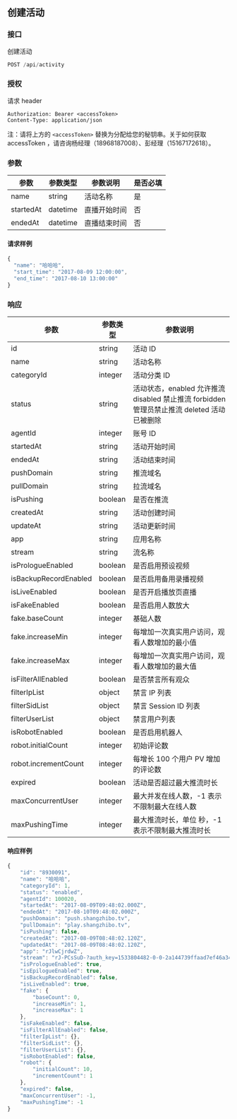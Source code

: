 ## 创建活动

### 接口

创建活动

```js
POST /api/activity
```

### 授权

请求 header

```
Authorization: Bearer <accessToken>
Content-Type: application/json
```

注：请将上方的 `<accessToken>` 替换为分配给您的秘钥串。关于如何获取 accessToken ，请咨询杨经理（18968187008）、彭经理（15167172618）。

### 参数

| 参数 | 参数类型 | 参数说明 | 是否必填 |
| --- | --- | --- | --- |
| name | string | 活动名称 | 是 |
| startedAt | datetime | 直播开始时间 | 否 |
| endedAt | datetime | 直播结束时间 | 否 |

#### 请求样例

```js
{
  "name": "哈哈哈",
  "start_time": "2017-08-09 12:00:00",
  "end_time": "2017-08-10 13:00:00"
}
```

### 响应

| 参数 | 参数类型 | 参数说明 |
| --- | --- | --- |
| id | string | 活动 ID |
| name | string | 活动名称 |
| categoryId | integer | 活动分类 ID |
| status | string | 活动状态，enabled 允许推流 disabled 禁止推流 forbidden 管理员禁止推流 deleted 活动已被删除 |
| agentId | integer | 账号 ID |
| startedAt | string | 活动开始时间 |
| endedAt | string | 活动结束时间 |
| pushDomain | string | 推流域名 |
| pullDomain | string | 拉流域名 |
| isPushing | boolean | 是否在推流 |
| createdAt | string | 活动创建时间 |
| updateAt | string | 活动更新时间 |
| app | string | 应用名称 |
| stream | string | 流名称 |
| isPrologueEnabled | boolean | 是否启用预设视频 |
| isBackupRecordEnabled | boolean | 是否启用备用录播视频 |
| isLiveEnabled | boolean | 是否开启播放页直播 |
| isFakeEnabled | boolean | 是否启用人数放大 |
| fake.baseCount | integer | 基础人数 |
| fake.increaseMin | integer | 每增加一次真实用户访问，观看人数增加的最小值 |
| fake.increaseMax | integer | 每增加一次真实用户访问，观看人数增加的最大值 |
| isFilterAllEnabled | boolean | 是否禁言所有观众 |
| filterIpList | object | 禁言 IP 列表 |
| filterSidList | object | 禁言 Session ID 列表 |
| filterUserList | object | 禁言用户列表 |
| isRobotEnabled | boolean | 是否启用机器人 |
| robot.initialCount | integer | 初始评论数 |
| robot.incrementCount | integer | 每增长 100 个用户 PV 增加的评论数 |
| expired | boolean | 活动是否超过最大推流时长 |
| maxConcurrentUser | integer | 最大并发在线人数，-1 表示不限制最大在线人数 |
| maxPushingTime | integer | 最大推流时长，单位 秒，-1 表示不限制最大推流时长 |

#### 响应样例

```js
{
    "id": "8930091",
    "name": "哈哈哈",
    "categoryId": 1,
    "status": "enabled",
    "agentId": 100020,
    "startedAt": "2017-08-09T09:48:02.000Z",
    "endedAt": "2017-08-10T09:48:02.000Z",
    "pushDomain": "push.shangzhibo.tv",
    "pullDomain": "play.shangzhibo.tv",
    "isPushing": false,
    "createdAt": "2017-08-09T08:48:02.120Z",
    "updatedAt": "2017-08-09T08:48:02.120Z",
    "app": "rJlwCjrdwZ",
    "stream": "rJ-PCsSuD-?auth_key=1533804482-0-0-2a144739ffaad7ef46a34b63fa524491",
    "isPrologueEnabled": true,
    "isEpilogueEnabled": true,
    "isBackupRecordEnabled": false,
    "isLiveEnabled": true,
    "fake": {
        "baseCount": 0,
        "increaseMin": 1,
        "increaseMax": 1
    },
    "isFakeEnabled": false,
    "isFilterAllEnabled": false,
    "filterIpList": {},
    "filterSidList": {},
    "filterUserList": {},
    "isRobotEnabled": false,
    "robot": {
        "initialCount": 10,
        "incrementCount": 1
    },
    "expired": false,
    "maxConcurrentUser": -1,
    "maxPushingTime": -1
}
```



